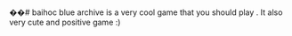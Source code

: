 ��#   b a i h o c 
 blue archive is a very cool game that you should play . It also very cute and positive game :) 
 

